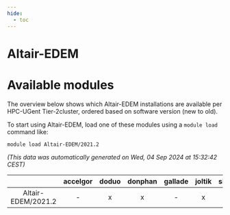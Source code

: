 ```yaml
---
hide:
  - toc
---
```


Altair-EDEM
===========

# Available modules


The overview below shows which Altair-EDEM installations are available per HPC-UGent Tier-2cluster, ordered based on software version (new to old).

To start using Altair-EDEM, load one of these modules using a `module load` command like:

```shell
module load Altair-EDEM/2021.2
```

*(This data was automatically generated on Wed, 04 Sep 2024 at 15:32:42 CEST)*  

| |accelgor|doduo|donphan|gallade|joltik|shinx|skitty|
| :---: | :---: | :---: | :---: | :---: | :---: | :---: | :---: |
|Altair-EDEM/2021.2|-|x|x|-|x|-|-|
